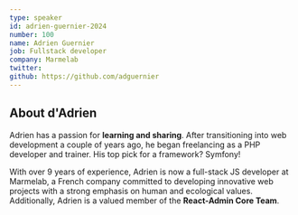 ```yaml
---
type: speaker
id: adrien-guernier-2024
number: 100
name: Adrien Guernier
job: Fullstack developer
company: Marmelab
twitter: 
github: https://github.com/adguernier
---
```


## About d'Adrien

Adrien has a passion for **learning and sharing**. After transitioning into web development a couple of years ago, he began freelancing as a PHP developer and trainer. His top pick for a framework? Symfony!

With over 9 years of experience, Adrien is now a full-stack JS developer at Marmelab, a French company  committed to developing innovative web projects with a strong emphasis on human and ecological values. Additionally, Adrien is a valued member of the **React-Admin Core Team**.
